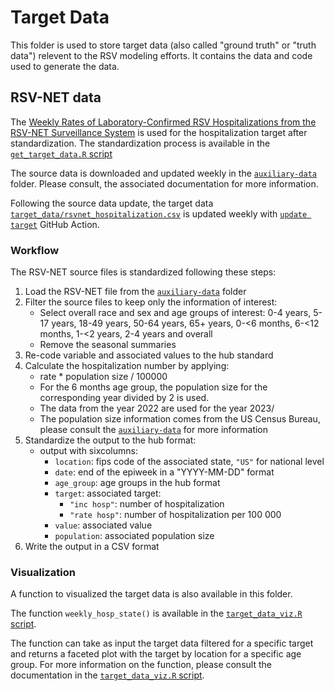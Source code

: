 # Target Data

This folder is used to store target data (also called "ground truth" or "truth
data") relevent to the RSV modeling efforts.
It contains the data and code used to generate the data.

## RSV-NET data

The [Weekly Rates of Laboratory-Confirmed RSV Hospitalizations from the RSV-NET Surveillance System](https://data.cdc.gov/Public-Health-Surveillance/Weekly-Rates-of-Laboratory-Confirmed-RSV-Hospitali/29hc-w46k)
is used for the hospitalization target after standardization. 
The standardization process is available in the 
[`get_target_data.R` script](./get_target_data.R)

The source data is downloaded and updated weekly in the 
[`auxiliary-data`](./../auxiliary-data/) folder. Please consult, the 
associated documentation for more information.

Following the source data update, the target data 
[`target_data/rsvnet_hospitalization.csv`](./rsvnet_hospitalization.csv)
is updated weekly with [`update target`](./../.github/workflows/update-target.yaml) 
GitHub Action.

### Workflow

The RSV-NET source files is standardized following these steps:

1. Load the RSV-NET file from the [`auxiliary-data`](./../auxiliary-data/) folder
2. Filter the source files to keep only the information of interest:
   - Select overall race and sex and age groups of interest: 0-4 years, 5-17 
   years, 18-49 years, 50-64 years, 65+ years, 0-<6 months, 6-<12 months, 
   1-<2 years, 2-4 years and overall
   - Remove the seasonal summaries
3. Re-code variable and associated values to the hub standard
4. Calculate the hospitalization number by applying:
   -  rate * population size / 100000
   - For the 6 months age group, the population size for the corresponding year
   divided by 2 is used.
   - The data from the year 2022 are used for the year 2023/
   - The population size information comes from the US Census Bureau, please
   consult the [`auxiliary-data`](./../auxiliary-data/) for more
   information
5. Standardize the output to the hub format:
   - output with sixcolumns:
     - `location`: fips code of the associated state, `"US"` for national 
          level
     - `date`: end of the epiweek in a "YYYY-MM-DD" format
     - `age_group`: age groups in the hub format
     - `target`: associated target:
        - `"inc hosp"`: number of hospitalization
        - `"rate hosp"`: number of hospitalization per 100 000 
     - `value`: associated value
     - `population`: associated population size
6. Write the output in a CSV format

### Visualization

A function to visualized the target data is also available in this folder. 

The function `weekly_hosp_state()` is available in the 
[`target_data_viz.R` script](./target_data_viz.R). 

The function can take as input the target data filtered for a specific target
and returns a faceted plot with the target by location for a specific age group. 
For more information on the function, please consult the documentation in the 
[`target_data_viz.R` script](./target_data_viz.R). 



